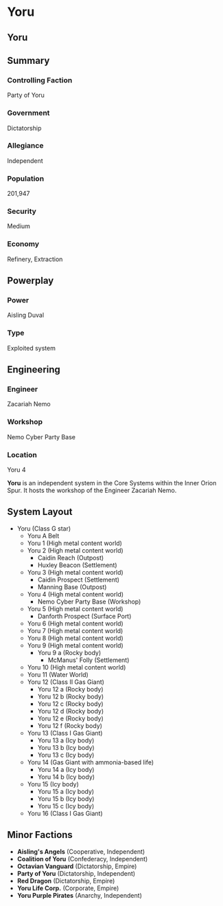 # Yoru
## Yoru

		

## Summary

### Controlling Faction

Party of Yoru

### Government

Dictatorship

### Allegiance

Independent

### Population

201,947

### Security

Medium

### Economy

Refinery, Extraction

## Powerplay

### Power

Aisling Duval

### Type

Exploited system

## Engineering

### Engineer

Zacariah Nemo

### Workshop

Nemo Cyber Party Base

### Location

Yoru 4

**Yoru** is an independent system in the Core Systems within the Inner Orion Spur. It hosts the workshop of the Engineer Zacariah Nemo.

## System Layout

- Yoru (Class G star)
    - Yoru A Belt
    - Yoru 1 (High metal content world)
    - Yoru 2 (High metal content world)
        - Caidin Reach (Outpost)
        - Huxley Beacon (Settlement)
    - Yoru 3 (High metal content world)
        - Caidin Prospect (Settlement)
        - Manning Base (Outpost)
    - Yoru 4 (High metal content world)
        - Nemo Cyber Party Base (Workshop)
    - Yoru 5 (High metal content world)
        - Danforth Prospect (Surface Port)
    - Yoru 6 (High metal content world)
    - Yoru 7 (High metal content world)
    - Yoru 8 (High metal content world)
    - Yoru 9 (High metal content world)
        - Yoru 9 a (Rocky body)
            - McManus' Folly (Settlement)
    - Yoru 10 (High metal content world)
    - Yoru 11 (Water World)
    - Yoru 12 (Class II Gas Giant)
        - Yoru 12 a (Rocky body)
        - Yoru 12 b (Rocky body)
        - Yoru 12 c (Rocky body)
        - Yoru 12 d (Rocky body)
        - Yoru 12 e (Rocky body)
        - Yoru 12 f (Rocky body)
    - Yoru 13 (Class I Gas Giant)
        - Yoru 13 a (Icy body)
        - Yoru 13 b (Icy body)
        - Yoru 13 c (Icy body)
    - Yoru 14 (Gas Giant with ammonia-based life)
        - Yoru 14 a (Icy body)
        - Yoru 14 b (Icy body)
    - Yoru 15 (Icy body)
        - Yoru 15 a (Icy body)
        - Yoru 15 b (Icy body)
        - Yoru 15 c (Icy body)
    - Yoru 16 (Class I Gas Giant)

## Minor Factions

- **Aisling's Angels** (Cooperative, Independent)
- **Coalition of Yoru** (Confederacy, Independent)
- **Octavian Vanguard** (Dictatorship, Empire)
- **Party of Yoru** (Dictatorship, Independent)
- **Red Dragon** (Dictatorship, Empire)
- **Yoru Life Corp.** (Corporate, Empire)
- **Yoru Purple Pirates** (Anarchy, Independent)